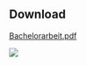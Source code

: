 ## Download
[Bachelorarbeit.pdf](https://lukvonstrom.github.io/Bachelorarbeit/Bachelorarbeit.pdf)


<a href="https://lukvonstrom.github.io/Bachelorarbeit/Bachelorarbeit.pdf" alt="PDF"> <img src="https://lukvonstrom.github.io/Bachelorarbeit/Titelseite.png" /></a>
